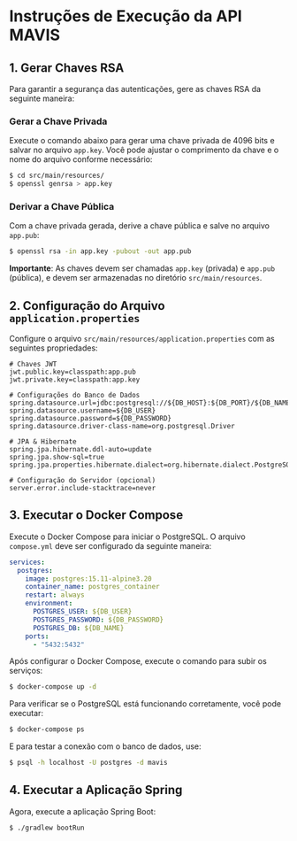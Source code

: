 # Instruções de Execução da API MAVIS

## 1. Gerar Chaves RSA

Para garantir a segurança das autenticações, gere as chaves RSA da seguinte maneira:

### Gerar a Chave Privada

Execute o comando abaixo para gerar uma chave privada de 4096 bits e salvar no arquivo `app.key`. Você pode ajustar o comprimento da chave e o nome do arquivo conforme necessário:

```bash
$ cd src/main/resources/ 
$ openssl genrsa > app.key 
```

### Derivar a Chave Pública

Com a chave privada gerada, derive a chave pública e salve no arquivo `app.pub`:

```bash
$ openssl rsa -in app.key -pubout -out app.pub
```

**Importante**: As chaves devem ser chamadas `app.key` (privada) e `app.pub` (pública), e devem ser armazenadas no diretório `src/main/resources`.


## 2. Configuração do Arquivo `application.properties`

Configure o arquivo `src/main/resources/application.properties` com as seguintes propriedades:

```properties
# Chaves JWT
jwt.public.key=classpath:app.pub
jwt.private.key=classpath:app.key

# Configurações do Banco de Dados
spring.datasource.url=jdbc:postgresql://${DB_HOST}:${DB_PORT}/${DB_NAME}
spring.datasource.username=${DB_USER}
spring.datasource.password=${DB_PASSWORD}
spring.datasource.driver-class-name=org.postgresql.Driver

# JPA & Hibernate
spring.jpa.hibernate.ddl-auto=update
spring.jpa.show-sql=true
spring.jpa.properties.hibernate.dialect=org.hibernate.dialect.PostgreSQLDialect

# Configuração do Servidor (opcional)
server.error.include-stacktrace=never
```

## 3. Executar o Docker Compose

Execute o Docker Compose para iniciar o PostgreSQL. O arquivo `compose.yml` deve ser configurado da seguinte maneira:

```yaml
services:
  postgres:
    image: postgres:15.11-alpine3.20
    container_name: postgres_container
    restart: always
    environment:
      POSTGRES_USER: ${DB_USER}
      POSTGRES_PASSWORD: ${DB_PASSWORD}
      POSTGRES_DB: ${DB_NAME}
    ports:
      - "5432:5432"
```

Após configurar o Docker Compose, execute o comando para subir os serviços:

```bash
$ docker-compose up -d
```

Para verificar se o PostgreSQL está funcionando corretamente, você pode executar:

```bash
$ docker-compose ps
```

E para testar a conexão com o banco de dados, use:

```bash
$ psql -h localhost -U postgres -d mavis
```

## 4. Executar a Aplicação Spring

Agora, execute a aplicação Spring Boot:

```bash
$ ./gradlew bootRun
```



